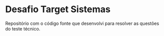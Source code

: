 # Desafio Target Sistemas
Repositório com o código fonte que desenvolvi para resolver as questões do teste técnico.
